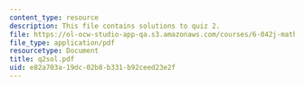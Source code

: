 ```yaml
---
content_type: resource
description: This file contains solutions to quiz 2.
file: https://ol-ocw-studio-app-qa.s3.amazonaws.com/courses/6-042j-mathematics-for-computer-science-fall-2005/e82a703a19dc02b8b331b92ceed23e2f_q2sol.pdf
file_type: application/pdf
resourcetype: Document
title: q2sol.pdf
uid: e82a703a-19dc-02b8-b331-b92ceed23e2f
---
```

